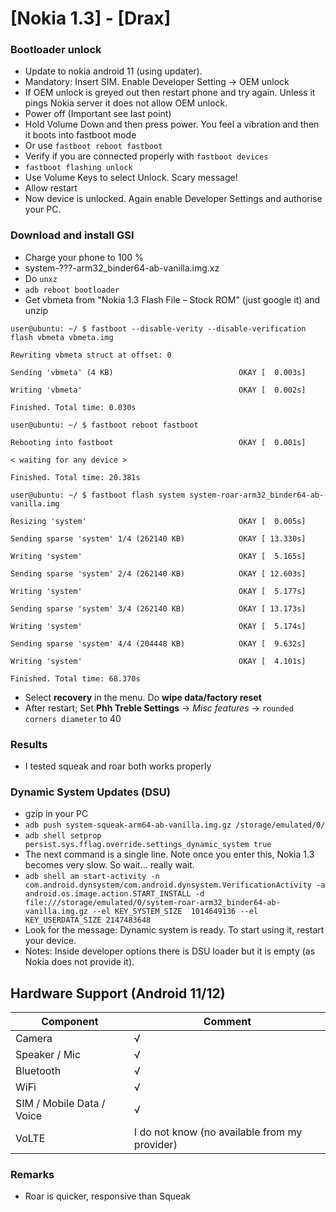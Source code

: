 # [Nokia 1.3] - [Drax]

### Bootloader unlock

- Update to nokia android 11 (using updater).
- Mandatory: Insert SIM. Enable Developer Setting -> OEM unlock
- If OEM unlock is greyed out then restart phone and try again. Unless it pings Nokia server it does not allow OEM unlock.
- Power off (Important see last point)
- Hold Volume Down and then press power. You feel a vibration and then it boots into fastboot mode
- Or use `fastboot reboot fastboot`
- Verify if you are connected properly with `fastboot devices`
- `fastboot flashing unlock`
- Use Volume Keys to select Unlock. Scary message!
- Allow restart
- Now device is unlocked. Again enable Developer Settings and authorise your PC.

### Download and install GSI

- Charge your phone to 100 %
- system-???-arm32_binder64-ab-vanilla.img.xz
- Do `unxz`
- `adb reboot bootloader`
- Get vbmeta from "Nokia 1.3 Flash File – Stock ROM" (just google it) and unzip

`user@ubuntu: ~/ $ fastboot --disable-verity --disable-verification flash vbmeta vbmeta.img`

`Rewriting vbmeta struct at offset: 0`

`Sending 'vbmeta' (4 KB)                            OKAY [  0.003s]`

`Writing 'vbmeta'                                   OKAY [  0.002s]`

`Finished. Total time: 0.030s`

`user@ubuntu: ~/ $ fastboot reboot fastboot`

`Rebooting into fastboot                            OKAY [  0.001s]`

`< waiting for any device >`

`Finished. Total time: 20.381s`

`user@ubuntu: ~/ $ fastboot flash system system-roar-arm32_binder64-ab-vanilla.img `

`Resizing 'system'                                  OKAY [  0.005s]`

`Sending sparse 'system' 1/4 (262140 KB)            OKAY [ 13.330s]`

`Writing 'system'                                   OKAY [  5.165s]`

`Sending sparse 'system' 2/4 (262140 KB)            OKAY [ 12.603s]`

`Writing 'system'                                   OKAY [  5.177s]`

`Sending sparse 'system' 3/4 (262140 KB)            OKAY [ 13.173s]`

`Writing 'system'                                   OKAY [  5.174s]`

`Sending sparse 'system' 4/4 (204448 KB)            OKAY [  9.632s]`

`Writing 'system'                                   OKAY [  4.101s]`

`Finished. Total time: 68.370s`


- Select **recovery** in the menu. Do **wipe data/factory reset**
- After restart; Set **Phh Treble Settings** -> _Misc features_ -> `rounded corners diameter` to 40


### Results

- I tested squeak and roar both works properly

### Dynamic System Updates (DSU) 


- gzip in your PC
- `adb push system-squeak-arm64-ab-vanilla.img.gz /storage/emulated/0/`
- `adb shell setprop persist.sys.fflag.override.settings_dynamic_system true`
- The next command is a single line. Note once you enter this, Nokia 1.3 becomes very slow. So wait... really wait.
- `adb shell am start-activity -n com.android.dynsystem/com.android.dynsystem.VerificationActivity -a android.os.image.action.START_INSTALL -d file:///storage/emulated/0/system-roar-arm32_binder64-ab-vanilla.img.gz --el KEY_SYSTEM_SIZE  1014649136 --el KEY_USERDATA_SIZE 2147483648`
- Look for the message: Dynamic system is ready. To start using it, restart your device.
- Notes: Inside developer options there is DSU loader but it is empty (as Nokia does not provide it). 


## Hardware Support (Android 11/12)

| Component                 |      Comment                                              |
|---------------------------|-----------------------------------------------------------|
| Camera                    | √                                                         |
| Speaker / Mic             | √                                                         |
| Bluetooth                 | √                                                         |
| WiFi                      | √                                                         |
| SIM / Mobile Data / Voice | √                                                         |
| VoLTE                     | I do not know (no available from my provider)               |


### Remarks

- Roar is quicker, responsive than Squeak
